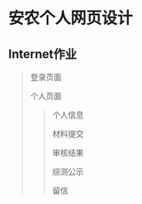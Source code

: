 # 安农个人网页设计

## Internet作业

> 登录页面
>
> 个人页面
>
> > 个人信息
> >
> > 材料提交
> >
> > 审核结果
> >
> > 综测公示
> >
> > 留信